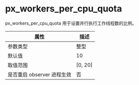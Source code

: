px_workers_per_cpu_quota 
=============================================

px_workers_per_cpu_quota 用于设置并行执行工作线程数的比例。


|      **属性**      |  **描述**   |
|------------------|-----------|
| 参数类型             | 整型        |
| 默认值              | 10        |
| 取值范围             | \[0, 20\] |
| 是否重启 observer 进程生效 | 否         |


